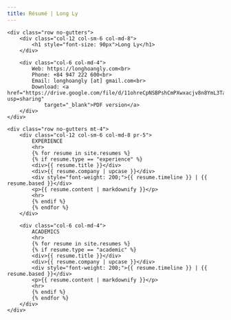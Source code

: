 ```yaml
---
title: Résumé | Long Ly
---
```


<div class="container">

    <div class="row no-gutters">
        <div class="col-12 col-sm-6 col-md-8">
            <h1 style="font-size: 90px">Long Ly</h1>
        </div>

        <div class="col-6 col-md-4">
            Web: https://longhoangly.com<br>
            Phone: +84 947 222 600<br>
            Email: longhoangly [at] gmail.com<br>
            Download: <a href="https://drive.google.com/file/d/11ohreCpNSBPshCmPXwxacjv8n8YmL3Ta/view?usp=sharing"
                target="_blank">PDF version</a>
        </div>
    </div>

    <div class="row no-gutters mt-4">
        <div class="col-12 col-sm-6 col-md-8 pr-5">
            EXPERIENCE
            <hr>
            {% for resume in site.resumes %}
            {% if resume.type == "experience" %}
            <div>{{ resume.title }}</div>
            <div>{{ resume.company | upcase }}</div>
            <div style="font-weight: 200;">{{ resume.timeline }} | {{ resume.based }}</div>
            <p>{{ resume.content | markdownify }}</p>
            <hr>
            {% endif %}
            {% endfor %}
        </div>

        <div class="col-6 col-md-4">
            ACADEMICS
            <hr>
            {% for resume in site.resumes %}
            {% if resume.type == "academic" %}
            <div>{{ resume.title }}</div>
            <div>{{ resume.company | upcase }}</div>
            <div style="font-weight: 200;">{{ resume.timeline }} | {{ resume.based }}</div>
            <p>{{ resume.content | markdownify }}</p>
            <hr>
            {% endif %}
            {% endfor %}
        </div>
    </div>

</div>